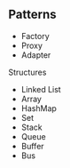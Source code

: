 ## Patterns
- Factory
- Proxy
- Adapter

Structures
- Linked List
- Array
- HashMap
- Set
- Stack
- Queue
- Buffer
- Bus